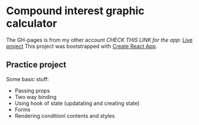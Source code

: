 # Compound interest graphic calculator

The GH-pages is from my other account *CHECK THIS LINK for the app*: [Live project](https://alfaruga.github.io/compoundInterestCalc/)
This project was bootstrapped with [Create React App](https://github.com/facebook/create-react-app).

## Practice project 

Some basic stuff:

<ul>
<li>Passing props</li>
<li>Two way binding</li>
<li>Using hook of state (updatating and creating state)</li>
<li>Forms</li>
<li>Rendering conditionl contents and styles</li>

</ul>
